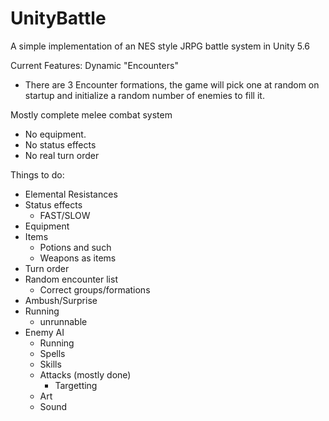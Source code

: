 # UnityBattle
A simple implementation of an NES style JRPG battle system in Unity 5.6

Current Features:
Dynamic "Encounters"
  * There are 3 Encounter formations, the game will pick one at random on startup and initialize a random number of enemies to fill it.
  
Mostly complete melee combat system
  * No equipment.
  * No status effects
  * No real turn order
  
Things to do:
* Elemental Resistances
* Status effects
  * FAST/SLOW
* Equipment
* Items
  * Potions and such
  * Weapons as items
* Turn order
* Random encounter list
  * Correct groups/formations
* Ambush/Surprise
* Running
  * unrunnable
* Enemy AI
  * Running
  * Spells
  * Skills
  * Attacks (mostly done)
    * Targetting
  * Art
  * Sound
